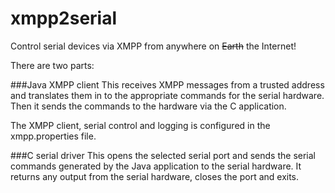 xmpp2serial
===========

Control serial devices via XMPP from anywhere on ~~Earth~~ the Internet!

There are two parts:

###Java XMPP client
This receives XMPP messages from a trusted address and translates them in to the appropriate commands for the serial hardware. Then it sends the commands to the hardware via the C application.

The XMPP client, serial control and logging is configured in the xmpp.properties file.

###C serial driver
This opens the selected serial port and sends the serial commands generated by the Java application to the serial hardware. It returns any output from the serial hardware, closes the port and exits.


